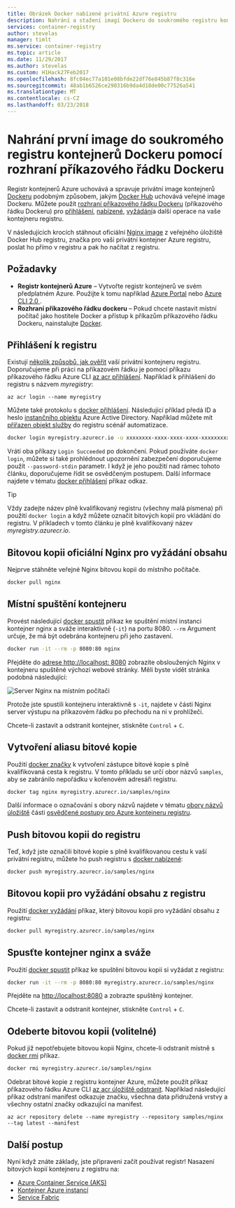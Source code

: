 ```yaml
---
title: Obrázek Docker nabízené privátní Azure registru
description: Nahrání a stažení imagí Dockeru do soukromého registru kontejnerů v Azure pomocí rozhraní příkazového řádku Dockeru
services: container-registry
author: stevelas
manager: timlt
ms.service: container-registry
ms.topic: article
ms.date: 11/29/2017
ms.author: stevelas
ms.custom: H1Hack27Feb2017
ms.openlocfilehash: 8fc04ec77a101e08bfde22df76e845b87f8c316e
ms.sourcegitcommit: 48ab1b6526ce290316b9da4d18de00c77526a541
ms.translationtype: MT
ms.contentlocale: cs-CZ
ms.lasthandoff: 03/23/2018
---
```

# <a name="push-your-first-image-to-a-private-docker-container-registry-using-the-docker-cli"></a>Nahrání první image do soukromého registru kontejnerů Dockeru pomocí rozhraní příkazového řádku Dockeru

Registr kontejnerů Azure uchovává a spravuje privátní image kontejnerů [Dockeru](http://hub.docker.com) podobným způsobem, jakým [Docker Hub](https://hub.docker.com/) uchovává veřejné image Dockeru. Můžete použít [rozhraní příkazového řádku Dockeru](https://docs.docker.com/engine/reference/commandline/cli/) (příkazového řádku Dockeru) pro [přihlášení](https://docs.docker.com/engine/reference/commandline/login/), [nabízené](https://docs.docker.com/engine/reference/commandline/push/), [vyžádání](https://docs.docker.com/engine/reference/commandline/pull/)a další operace na vaše kontejneru registru.

V následujících krocích stáhnout oficiální [Nginx image](https://store.docker.com/images/nginx) z veřejného úložiště Docker Hub registru, značka pro vaši privátní kontejner Azure registru, poslat ho přímo v registru a pak ho načítat z registru.

## <a name="prerequisites"></a>Požadavky

* **Registr kontejnerů Azure** – Vytvořte registr kontejnerů ve svém předplatném Azure. Použijte k tomu například [Azure Portal](container-registry-get-started-portal.md) nebo [Azure CLI 2.0 ](container-registry-get-started-azure-cli.md).
* **Rozhraní příkazového řádku dockeru** – Pokud chcete nastavit místní počítač jako hostitele Docker a přístup k příkazům příkazového řádku Dockeru, nainstalujte [Docker](https://docs.docker.com/engine/installation/).

## <a name="log-in-to-a-registry"></a>Přihlášení k registru

Existují [několik způsobů, jak ověřit](container-registry-authentication.md) vaší privátní kontejneru registru. Doporučujeme při práci na příkazovém řádku je pomocí příkazu příkazového řádku Azure CLI [az acr přihlášení](/cli/azure/acr?view=azure-cli-latest#az_acr_login). Například k přihlášení do registru s názvem *myregistry*:

```azurecli
az acr login --name myregistry
```

Můžete také protokolu s [docker přihlášení](https://docs.docker.com/engine/reference/commandline/login/). Následující příklad předá ID a heslo [instančního objektu](../active-directory/active-directory-application-objects.md) Azure Active Directory. Například můžete mít [přiřazen objekt služby](container-registry-authentication.md#service-principal) do registru scénář automatizace.

```Bash
docker login myregistry.azurecr.io -u xxxxxxxx-xxxx-xxxx-xxxx-xxxxxxxxxxxx -p myPassword
```

Vrátí oba příkazy `Login Succeeded` po dokončení. Pokud používáte `docker login`, můžete si také prohlédnout upozornění zabezpečení doporučujeme použít `--password-stdin` parametr. I když je jeho použití nad rámec tohoto článku, doporučujeme řídit se osvědčeným postupem. Další informace najdete v tématu [docker přihlášení](https://docs.docker.com/engine/reference/commandline/login/) příkaz odkaz.

> [!TIP]
> Vždy zadejte název plně kvalifikovaný registru (všechny malá písmena) při použití `docker login` a když můžete označit bitových kopií pro vkládání do registru. V příkladech v tomto článku je plně kvalifikovaný název *myregistry.azurecr.io*.

## <a name="pull-the-official-nginx-image"></a>Bitovou kopii oficiální Nginx pro vyžádání obsahu

Nejprve stáhněte veřejné Nginx bitovou kopii do místního počítače.

```Bash
docker pull nginx
```

## <a name="run-the-container-locally"></a>Místní spuštění kontejneru

Provést následující [docker spustit](https://docs.docker.com/engine/reference/run/) příkaz ke spuštění místní instanci kontejner nginx a sváže interaktivně (`-it`) na portu 8080. `--rm` Argument určuje, že má být odebrána kontejneru při jeho zastavení.

```Bash
docker run -it --rm -p 8080:80 nginx
```

Přejděte do [adrese http://localhost: 8080](http://localhost:8080) zobrazíte obsloužených Nginx v kontejneru spuštěné výchozí webové stránky. Měli byste vidět stránka podobná následující:

![Server Nginx na místním počítači](./media/container-registry-get-started-docker-cli/nginx.png)

Protože jste spustili kontejneru interaktivně s `-it`, najdete v části Nginx server výstupu na příkazovém řádku po přechodu na ni v prohlížeči.

Chcete-li zastavit a odstranit kontejner, stiskněte `Control` + `C`.

## <a name="create-an-alias-of-the-image"></a>Vytvoření aliasu bitové kopie

Použití [docker značky](https://docs.docker.com/engine/reference/commandline/tag/) k vytvoření zástupce bitové kopie s plně kvalifikovaná cesta k registru. V tomto příkladu se určí obor názvů `samples`, aby se zabránilo nepořádku v kořenovém adresáři registru.

```Bash
docker tag nginx myregistry.azurecr.io/samples/nginx
```

Další informace o označování s obory názvů najdete v tématu [obory názvů úložiště](container-registry-best-practices.md#repository-namespaces) části [osvědčené postupy pro Azure kontejneru registru](container-registry-best-practices.md).

## <a name="push-the-image-to-your-registry"></a>Push bitovou kopii do registru

Teď, když jste označili bitové kopie s plně kvalifikovanou cestu k vaší privátní registru, můžete ho push registru s [docker nabízené](https://docs.docker.com/engine/reference/commandline/push/):

```Bash
docker push myregistry.azurecr.io/samples/nginx
```

## <a name="pull-the-image-from-your-registry"></a>Bitovou kopii pro vyžádání obsahu z registru

Použití [docker vyžádání](https://docs.docker.com/engine/reference/commandline/pull/) příkaz, který bitovou kopii pro vyžádání obsahu z registru:

```Bash
docker pull myregistry.azurecr.io/samples/nginx
```

## <a name="start-the-nginx-container"></a>Spusťte kontejner nginx a sváže

Použití [docker spustit](https://docs.docker.com/engine/reference/run/) příkaz ke spuštění bitovou kopii si vyžádat z registru:

```Bash
docker run -it --rm -p 8080:80 myregistry.azurecr.io/samples/nginx
```

Přejděte na [http://localhost:8080](http://localhost:8080) a zobrazte spuštěný kontejner.

Chcete-li zastavit a odstranit kontejner, stiskněte `Control` + `C`.

## <a name="remove-the-image-optional"></a>Odeberte bitovou kopii (volitelné)

Pokud již nepotřebujete bitovou kopii Nginx, chcete-li odstranit místně s [docker rmi](https://docs.docker.com/engine/reference/commandline/rmi/) příkaz.

```Bash
docker rmi myregistry.azurecr.io/samples/nginx
```

Odebrat bitové kopie z registru kontejner Azure, můžete použít příkaz příkazového řádku Azure CLI [az acr úložiště odstranit](/cli/azure/acr/repository#az_acr_repository_delete). Například následující příkaz odstraní manifest odkazuje značku, všechna data přidružená vrstvy a všechny ostatní značky odkazující na manifest.

```azurecli
az acr repository delete --name myregistry --repository samples/nginx --tag latest --manifest
```

## <a name="next-steps"></a>Další postup

Nyní když znáte základy, jste připraveni začít používat registr! Nasazení bitových kopií kontejneru z registru na:

* [Azure Container Service (AKS)](../aks/tutorial-kubernetes-prepare-app.md)
* [Kontejner Azure instancí](../container-instances/container-instances-tutorial-prepare-app.md)
* [Service Fabric](../service-fabric/service-fabric-tutorial-create-container-images.md)
